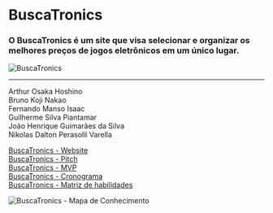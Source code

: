 # BuscaTronics

### O BuscaTronics é um site que visa selecionar e organizar os melhores preços de jogos eletrônicos em um único lugar.

![BuscaTronics](https://github.com/UNIVEM-BCC-BSI/buscatronics/assets/99358471/0e7e8daa-e77f-42b4-bfb6-63be57d2c726) <br/>

----------------------------------------------------------------------------------------

Arthur Osaka Hoshino <br />
Bruno Koji Nakao <br />
Fernando Manso Isaac <br />
Guilherme Silva Piantamar <br />
João Henrique Guimarães da Silva <br />
Nikolas Dalton Perasolli Varella <br />

[BuscaTronics - Website](https://buscatronics.onrender.com) <br />
[BuscaTronics - Pitch](https://youtu.be/27_5qW8Pn_4) <br />
[BuscaTronics - MVP](https://github.com/UNIVEM-BCC-BSI/buscatronics/files/13377966/MVP.pdf) <br />
[BuscaTronics - Cronograma](https://github.com/UNIVEM-BCC-BSI/buscatronics/files/13377987/BuscaTronics.-.Cronograma.xlsx) <br />
[BuscaTronics - Matriz de habilidades](https://github.com/UNIVEM-BCC-BSI/buscatronics/files/13335009/BuscaTronics.-.Matriz.de.habilidades.xlsx) <br />

![BuscaTronics - Mapa de Conhecimento](https://github.com/UNIVEM-BCC-BSI/buscatronics/assets/99358471/fc86acf6-116d-4f11-b463-71014b36bba0) <br />

